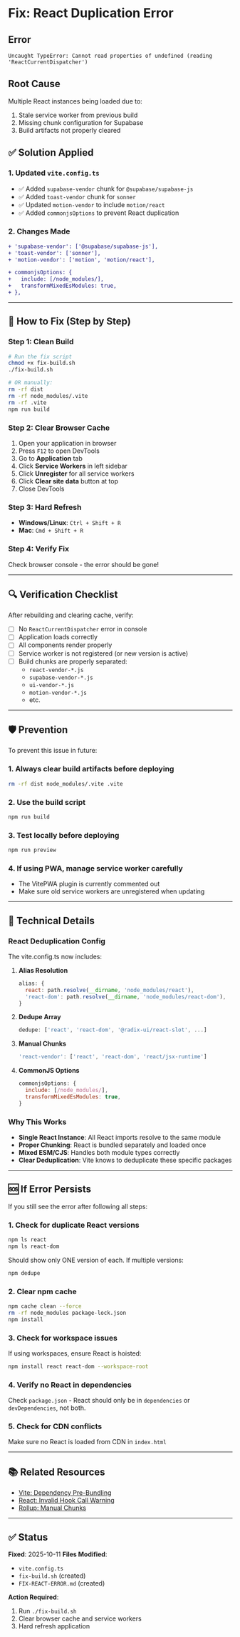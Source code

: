 # Fix: React Duplication Error

## Error
```
Uncaught TypeError: Cannot read properties of undefined (reading 'ReactCurrentDispatcher')
```

## Root Cause
Multiple React instances being loaded due to:
1. Stale service worker from previous build
2. Missing chunk configuration for Supabase
3. Build artifacts not properly cleared

## ✅ Solution Applied

### 1. Updated `vite.config.ts`
- ✅ Added `supabase-vendor` chunk for `@supabase/supabase-js`
- ✅ Added `toast-vendor` chunk for `sonner`
- ✅ Updated `motion-vendor` to include `motion/react`
- ✅ Added `commonjsOptions` to prevent React duplication

### 2. Changes Made
```diff
+ 'supabase-vendor': ['@supabase/supabase-js'],
+ 'toast-vendor': ['sonner'],
+ 'motion-vendor': ['motion', 'motion/react'],

+ commonjsOptions: {
+   include: [/node_modules/],
+   transformMixedEsModules: true,
+ },
```

---

## 🚀 How to Fix (Step by Step)

### Step 1: Clean Build
```bash
# Run the fix script
chmod +x fix-build.sh
./fix-build.sh

# OR manually:
rm -rf dist
rm -rf node_modules/.vite
rm -rf .vite
npm run build
```

### Step 2: Clear Browser Cache
1. Open your application in browser
2. Press `F12` to open DevTools
3. Go to **Application** tab
4. Click **Service Workers** in left sidebar
5. Click **Unregister** for all service workers
6. Click **Clear site data** button at top
7. Close DevTools

### Step 3: Hard Refresh
- **Windows/Linux**: `Ctrl + Shift + R`
- **Mac**: `Cmd + Shift + R`

### Step 4: Verify Fix
Check browser console - the error should be gone!

---

## 🔍 Verification Checklist

After rebuilding and clearing cache, verify:

- [ ] No `ReactCurrentDispatcher` error in console
- [ ] Application loads correctly
- [ ] All components render properly
- [ ] Service worker is not registered (or new version is active)
- [ ] Build chunks are properly separated:
  - `react-vendor-*.js`
  - `supabase-vendor-*.js`
  - `ui-vendor-*.js`
  - `motion-vendor-*.js`
  - etc.

---

## 🛡️ Prevention

To prevent this issue in future:

### 1. Always clear build artifacts before deploying
```bash
rm -rf dist node_modules/.vite .vite
```

### 2. Use the build script
```bash
npm run build
```

### 3. Test locally before deploying
```bash
npm run preview
```

### 4. If using PWA, manage service worker carefully
- The VitePWA plugin is currently commented out
- Make sure old service workers are unregistered when updating

---

## 📝 Technical Details

### React Deduplication Config
The vite.config.ts now includes:

1. **Alias Resolution**
   ```js
   alias: {
     react: path.resolve(__dirname, 'node_modules/react'),
     'react-dom': path.resolve(__dirname, 'node_modules/react-dom'),
   }
   ```

2. **Dedupe Array**
   ```js
   dedupe: ['react', 'react-dom', '@radix-ui/react-slot', ...]
   ```

3. **Manual Chunks**
   ```js
   'react-vendor': ['react', 'react-dom', 'react/jsx-runtime']
   ```

4. **CommonJS Options**
   ```js
   commonjsOptions: {
     include: [/node_modules/],
     transformMixedEsModules: true,
   }
   ```

### Why This Works
- **Single React Instance**: All React imports resolve to the same module
- **Proper Chunking**: React is bundled separately and loaded once
- **Mixed ESM/CJS**: Handles both module types correctly
- **Clear Deduplication**: Vite knows to deduplicate these specific packages

---

## 🆘 If Error Persists

If you still see the error after following all steps:

### 1. Check for duplicate React versions
```bash
npm ls react
npm ls react-dom
```

Should show only ONE version of each. If multiple versions:
```bash
npm dedupe
```

### 2. Clear npm cache
```bash
npm cache clean --force
rm -rf node_modules package-lock.json
npm install
```

### 3. Check for workspace issues
If using workspaces, ensure React is hoisted:
```bash
npm install react react-dom --workspace-root
```

### 4. Verify no React in dependencies
Check `package.json` - React should only be in `dependencies` or `devDependencies`, not both.

### 5. Check for CDN conflicts
Make sure no React is loaded from CDN in `index.html`

---

## 📚 Related Resources

- [Vite: Dependency Pre-Bundling](https://vitejs.dev/guide/dep-pre-bundling.html)
- [React: Invalid Hook Call Warning](https://react.dev/warnings/invalid-hook-call-warning)
- [Rollup: Manual Chunks](https://rollupjs.org/configuration-options/#output-manualchunks)

---

## ✅ Status

**Fixed**: 2025-10-11
**Files Modified**:
- `vite.config.ts`
- `fix-build.sh` (created)
- `FIX-REACT-ERROR.md` (created)

**Action Required**:
1. Run `./fix-build.sh`
2. Clear browser cache and service workers
3. Hard refresh application

